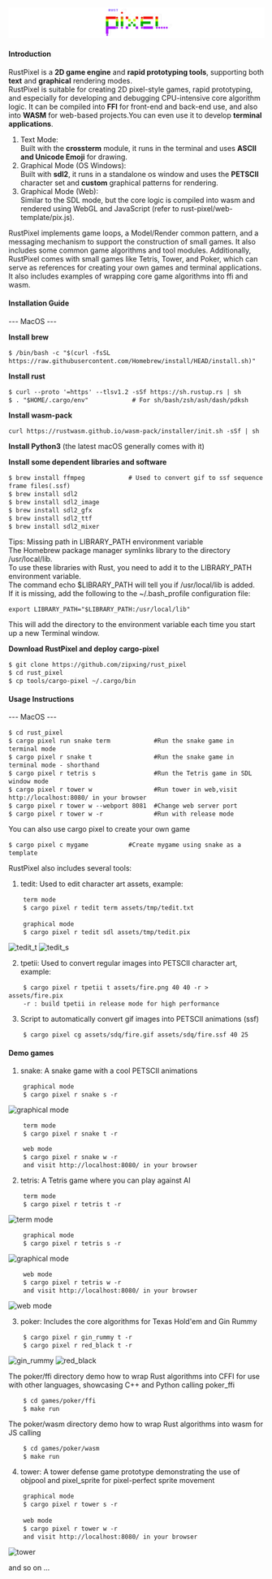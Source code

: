 ![logo](./tmp/logo.png)
    
#### Introduction
RustPixel is a **2D game engine** and **rapid prototyping tools**, supporting both **text** and **graphical** rendering modes.<br>
RustPixel is suitable for creating 2D pixel-style games, rapid prototyping, and especially for developing and debugging CPU-intensive core algorithm logic. It can be compiled into **FFI** for front-end and back-end use, and also into **WASM** for web-based projects.You can even use it to develop **terminal applications**.<br>

1. Text Mode: <br>Built with the **crossterm** module, it runs in the terminal and uses **ASCII and Unicode Emoji** for drawing.<br>
2. Graphical Mode (OS Windows): <br>Built with **sdl2**, it runs in a standalone os window and uses the **PETSCII** character set and **custom** graphical patterns for rendering.
3. Graphical Mode (Web): <br>Similar to the SDL mode, but the core logic is compiled into wasm and rendered using WebGL and JavaScript (refer to rust-pixel/web-template/pix.js).

RustPixel implements game loops, a Model/Render common pattern, and a messaging mechanism to support the construction of small games. It also includes some common game algorithms and tool modules. Additionally, RustPixel comes with small games like Tetris, Tower, and Poker, which can serve as references for creating your own games and terminal applications. It also includes examples of wrapping core game algorithms into ffi and wasm.

#### Installation Guide
--- MacOS ---

**Install brew**
``` 
$ /bin/bash -c "$(curl -fsSL https://raw.githubusercontent.com/Homebrew/install/HEAD/install.sh)"
``` 

**Install rust**
``` 
$ curl --proto '=https' --tlsv1.2 -sSf https://sh.rustup.rs | sh
$ . "$HOME/.cargo/env"            # For sh/bash/zsh/ash/dash/pdksh
``` 

**Install wasm-pack**
```
curl https://rustwasm.github.io/wasm-pack/installer/init.sh -sSf | sh
```

**Install Python3** (the latest macOS generally comes with it)

**Install some dependent libraries and software**
``` 
$ brew install ffmpeg            # Used to convert gif to ssf sequence frame files(.ssf)
$ brew install sdl2
$ brew install sdl2_image
$ brew install sdl2_gfx
$ brew install sdl2_ttf
$ brew install sdl2_mixer
``` 

Tips: Missing path in LIBRARY_PATH environment variable<br>
The Homebrew package manager symlinks library to the directory /usr/local/lib. <br>
To use these libraries with Rust, you need to add it to the LIBRARY_PATH environment variable. <br>
The command echo $LIBRARY_PATH will tell you if /usr/local/lib is added. <br>
If it is missing, add the following to the ~/.bash_profile configuration file:
```
export LIBRARY_PATH="$LIBRARY_PATH:/usr/local/lib"
```
This will add the directory to the environment variable each time you start up a new Terminal window.


**Download RustPixel and deploy cargo-pixel**
``` 
$ git clone https://github.com/zipxing/rust_pixel
$ cd rust_pixel
$ cp tools/cargo-pixel ~/.cargo/bin
``` 

#### Usage Instructions
--- MacOS ---
``` 
$ cd rust_pixel
$ cargo pixel run snake term            #Run the snake game in terminal mode
$ cargo pixel r snake t                 #Run the snake game in terminal mode - shorthand
$ cargo pixel r tetris s                #Run the Tetris game in SDL window mode
$ cargo pixel r tower w                 #Run tower in web,visit http://localhost:8080/ in your browser
$ cargo pixel r tower w --webport 8081  #Change web server port
$ cargo pixel r tower w -r              #Run with release mode
``` 

You can also use cargo pixel to create your own game
```
$ cargo pixel c mygame           #Create mygame using snake as a template
```

RustPixel also includes several tools:
1. tedit: Used to edit character art assets, example:
``` 
    term mode
    $ cargo pixel r tedit term assets/tmp/tedit.txt

    graphical mode
    $ cargo pixel r tedit sdl assets/tmp/tedit.pix 
```
 ![tedit_t](./tmp/tedit_term.png)
 ![tedit_s](./tmp/tedit_sdl.png)

2. tpetii: Used to convert regular images into PETSCII character art, example:
```
    $ cargo pixel r tpetii t assets/fire.png 40 40 -r > assets/fire.pix
    -r : build tpetii in release mode for high performance
```

3. Script to automatically convert gif images into PETSCII animations (ssf)
```
    $ cargo pixel cg assets/sdq/fire.gif assets/sdq/fire.ssf 40 25 
```

#### Demo games
1. snake: A snake game with a cool PETSCII animations
```
    graphical mode
    $ cargo pixel r snake s -r
```

![graphical mode](./tmp/snake_sdl.gif)

``` 
    term mode
    $ cargo pixel r snake t -r
```

```
    web mode
    $ cargo pixel r snake w -r
    and visit http://localhost:8080/ in your browser
```

2. tetris: A Tetris game where you can play against AI
``` 
    term mode
    $ cargo pixel r tetris t -r
```

 ![term mode](./tmp/tetris_term.gif)

```
    graphical mode
    $ cargo pixel r tetris s -r
```

![graphical mode](./tmp/tetris_sdl.gif)

```
    web mode
    $ cargo pixel r tetris w -r
    and visit http://localhost:8080/ in your browser
```

![web mode](./tmp/tetris_web.gif)

3. poker: Includes the core algorithms for Texas Hold'em and Gin Rummy
``` 
    $ cargo pixel r gin_rummy t -r
    $ cargo pixel r red_black t -r
```
 ![gin_rummy](./tmp/ginrummy.png)
 ![red_black](./tmp/redblack.png)

The poker/ffi directory demo how to wrap Rust algorithms into CFFI for use with other languages, showcasing C++ and Python calling poker_ffi
```
    $ cd games/poker/ffi
    $ make run
```
The poker/wasm directory demo how to wrap Rust algorithms into wasm for JS calling
```
    $ cd games/poker/wasm
    $ make run
```

4. tower: A tower defense game prototype demonstrating the use of objpool and pixel_sprite for pixel-perfect sprite movement
``` 
    graphical mode
    $ cargo pixel r tower s -r

    web mode
    $ cargo pixel r tower w -r
    and visit http://localhost:8080/ in your browser
```
 ![tower](./tmp/tower_sdl.gif)

and so on ...

